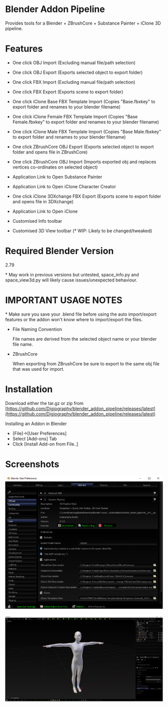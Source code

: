 # Blender Addon Pipeline

Provides tools for a Blender + ZBrushCore + Substance Painter + iClone 3D pipeline.

# Features

- One click OBJ Import (Excluding manual file/path selection)
- One click OBJ Export (Exports selected object to export folder)

- One click FBX Import (Excluding manual file/path selection)
- One click FBX Export (Exports scene to export folder)

- One click iClone Base FBX Template Import (Copies "Base.fbxkey" to export folder and renames to your blender filename)
- One click iClone Female FBX Template Import (Copies "Base Female.fbxkey" to export folder and renames to your blender filename)
- One click iClone Male FBX Template Import (Copies "Base Male.fbxkey" to export folder and renames to your blender filename)

- One click ZBrushCore OBJ Export (Exports selected object to export folder and opens file in ZBrushCore)
- One click ZBrushCore OBJ Import (Imports exported obj and replaces vertices co-ordinates on selected object)

- Application Link to Open Substance Painter 
- Application Link to Open iClone Character Creator
- One click iClone 3DXchange FBX Export (Exports scene to export folder and opens file in 3DXchange)
- Application Link to Open iClone

- Customised Info toolbar
- Customised 3D View toolbar (* WIP: Likely to be changed/tweaked)

# Required Blender Version

2.79 

\* May work in previous versions but untested, space_info.py and space_view3d.py will likely cause issues/unexpected behaviour.

# IMPORTANT USAGE NOTES 

\* Make sure you save your .blend file before using the auto import/export features or the addon won't know where to import/export the files.

- File Naming Convention

    File names are derived from the selected object name or your blender file name.

- ZBrushCore

    When exporting from ZBrushCore be sure to export to the same obj file that was used for import.

# Installation

Download either the tar.gz or zip from [https://github.com/Digiography/blender_addon_pipeline/releases/latest](https://github.com/Digiography/blender_addon_pipeline/releases/latest)

Installing an Addon in Blender

- [File]->[User Preferences]
- Select [Add-ons] Tab
- Click [Install Add-on from File..]

# Screenshots

![alt](/screenshots/pipeline_prefs.png)

![alt](/screenshots/pipeline.png)
